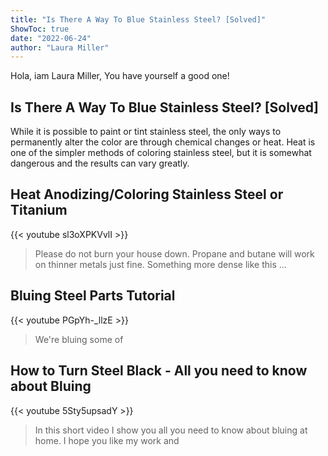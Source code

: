 ```yaml
---
title: "Is There A Way To Blue Stainless Steel? [Solved]"
ShowToc: true 
date: "2022-06-24"
author: "Laura Miller" 
---
```


Hola, iam Laura Miller, You have yourself a good one!
## Is There A Way To Blue Stainless Steel? [Solved]
While it is possible to paint or tint stainless steel, the only ways to permanently alter the color are through chemical changes or heat. Heat is one of the simpler methods of coloring stainless steel, but it is somewhat dangerous and the results can vary greatly.

## Heat Anodizing/Coloring Stainless Steel or Titanium
{{< youtube sl3oXPKVvlI >}}
>Please do not burn your house down. Propane and butane will work on thinner metals just fine. Something more dense like this ...

## Bluing Steel Parts Tutorial
{{< youtube PGpYh-_llzE >}}
>We're bluing some of 

## How to Turn Steel Black - All you need to know about Bluing
{{< youtube 5Sty5upsadY >}}
>In this short video I show you all you need to know about bluing at home. I hope you like my work and 

